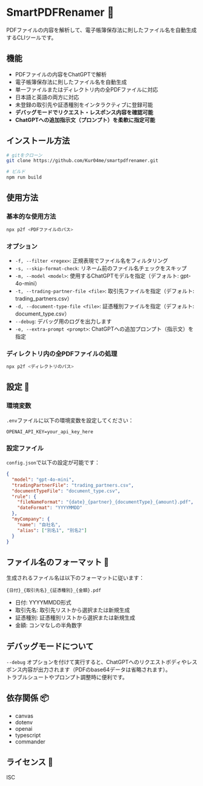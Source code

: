 # SmartPDFRenamer 🚀

PDFファイルの内容を解析して、電子帳簿保存法に則したファイル名を自動生成するCLIツールです。

## 機能

- PDFファイルの内容をChatGPTで解析
- 電子帳簿保存法に則したファイル名を自動生成
- 単一ファイルまたはディレクトリ内の全PDFファイルに対応
- 日本語と英語の両方に対応
- 未登録の取引先や証憑種別をインタラクティブに登録可能
- **デバッグモードでリクエスト・レスポンス内容を確認可能**
- **ChatGPTへの追加指示文（プロンプト）を柔軟に指定可能**

## インストール方法

```bash
# gitをクローン
git clone https://github.com/Kur04me/smartpdfrenamer.git

# ビルド
npm run build
```

## 使用方法

### 基本的な使用方法

```bash
npx p2f <PDFファイルのパス>
```

### オプション

- `-f, --filter <regex>`: 正規表現でファイル名をフィルタリング
- `-s, --skip-format-check`: リネーム前のファイル名チェックをスキップ
- `-m, --model <model>`: 使用するChatGPTモデルを指定（デフォルト: gpt-4o-mini）
- `-t, --trading-partner-file <file>`: 取引先ファイルを指定（デフォルト: trading_partners.csv）
- `-d, --document-type-file <file>`: 証憑種別ファイルを指定（デフォルト: document_type.csv）
- `--debug`: デバッグ用のログを出力します
- `-e, --extra-prompt <prompt>`: ChatGPTへの追加プロンプト（指示文）を指定

### ディレクトリ内の全PDFファイルの処理

```bash
npx p2f <ディレクトリのパス>
```

## 設定 🔧

### 環境変数

`.env`ファイルに以下の環境変数を設定してください：

```
OPENAI_API_KEY=your_api_key_here
```

### 設定ファイル

`config.json`で以下の設定が可能です：

```json
{
  "model": "gpt-4o-mini",
  "tradingPartnerFile": "trading_partners.csv",
  "documentTypeFile": "document_type.csv",
  "rule": {
    "fileNameFormat": "{date}_{partner}_{documentType}_{amount}.pdf",
    "dateFormat": "YYYYMMDD"
  },
  "myCompany": {
    "name": "自社名",
    "alias": ["別名1", "別名2"]
  }
}
```

## ファイル名のフォーマット 📝

生成されるファイル名は以下のフォーマットに従います：

```
{日付}_{取引先名}_{証憑種別}_{金額}.pdf
```

- 日付: YYYYMMDD形式
- 取引先名: 取引先リストから選択または新規生成
- 証憑種別: 証憑種別リストから選択または新規生成
- 金額: コンマなしの半角数字

## デバッグモードについて

`--debug` オプションを付けて実行すると、ChatGPTへのリクエストボディやレスポンス内容が出力されます（PDFのbase64データは省略されます）。  
トラブルシュートやプロンプト調整時に便利です。

## 依存関係 📦

- canvas
- dotenv
- openai
- typescript
- commander

## ライセンス 📄

ISC 
